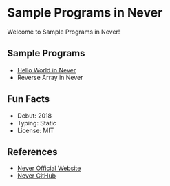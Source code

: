 # Sample Programs in Never

Welcome to Sample Programs in Never!

## Sample Programs

- [Hello World in Never](https://github.com/TheRenegadeCoder/sample-programs/issues/450)
- Reverse Array in Never

## Fun Facts

- Debut: 2018
- Typing: Static
- License: MIT

## References

- [Never Official Website](https://never-lang.github.io/never/)
- [Never GitHub](https://github.com/never-lang/never/)

